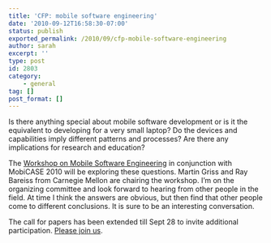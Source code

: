 ```yaml
---
title: 'CFP: mobile software engineering'
date: '2010-09-12T16:58:30-07:00'
status: publish
exported_permalink: /2010/09/cfp-mobile-software-engineering
author: sarah
excerpt: ''
type: post
id: 2803
category:
    - general
tag: []
post_format: []
---
```

Is there anything special about mobile software development or is it the equivalent to developing for a very small laptop? Do the devices and capabilities imply different patterns and processes? Are there any implications for research and education?

The [Workshop on Mobile Software Engineering](http://www.cmu.edu/silicon-valley/wmse/) in conjunction with MobiCASE 2010 will be exploring these questions. Martin Griss and Ray Bareiss from Carnegie Mellon are chairing the workshop. I’m on the organizing committee and look forward to hearing from other people in the field. At time I think the answers are obvious, but then find that other people come to different conclusions. It is sure to be an interesting conversation.

The call for papers has been extended till Sept 28 to invite additional participation. [Please join us](http://www.cmu.edu/silicon-valley/wmse/).